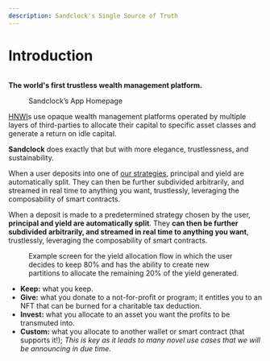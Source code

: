 ```yaml
---
description: Sandclock's Single Source of Truth
---
```


# Introduction

<figure><img src=".gitbook/assets/Frame 10124664 (1).png" alt=""><figcaption></figcaption></figure>

**The world's first trustless wealth management platform.**

<figure><img src=".gitbook/assets/Dashboard.jpg" alt=""><figcaption>Sandclock’s App Homepage</figcaption></figure>

[HNWI](./master/glossary.md#hnwi)s use opaque wealth management platforms operated by multiple layers of third-parties to allocate their capital to specific asset classes and generate a return on idle capital.

**Sandclock** does exactly that but with more elegance, trustlessness, and sustainability.

When a user deposits into one of [our strategies](./strategies/README.md), principal and yield are automatically split. They can then be further subdivided arbitrarily, and streamed in real time to anything you want, trustlessly, leveraging the composability of smart contracts.

When a deposit is made to a predetermined strategy chosen by the user, **principal and yield are automatically split**. They **can then be further subdivided arbitrarily, and streamed in real time to anything you want**, trustlessly, leveraging the composability of smart contracts.

<figure><img src=".gitbook/assets/Allocation.jpg" alt=""><figcaption>Example screen for the yield allocation flow in which the user decides to keep 80% and has the ability to create new partitions to allocate the remaining 20% of the yield generated.</figcaption></figure>

* **Keep:** what you keep.
* **Give:** what you donate to a not-for-profit or program; it entitles you to an NFT that can be burned for a charitable tax deduction.
* **Invest:** what you allocate to an asset you want the profits to be transmuted into.
* **Custom:** what you allocate to another wallet or smart contract (that supports it!); _This is key as it leads to many novel use cases that we will be announcing in due time_.

<figure><img src=".gitbook/assets/If first deposit.jpg" alt=""><figcaption></figcaption></figure>
